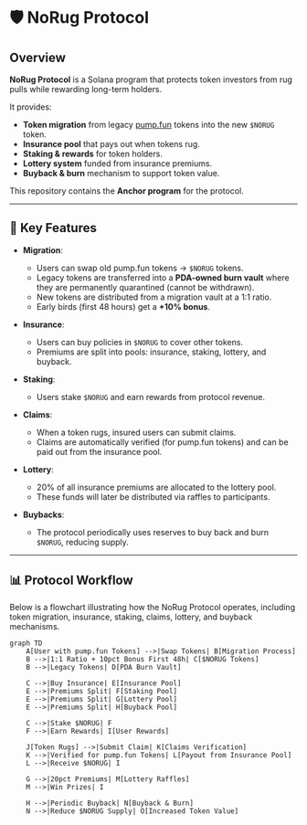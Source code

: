 # 🛡️ NoRug Protocol

## Overview
**NoRug Protocol** is a Solana program that protects token investors from rug pulls while rewarding long-term holders.  

It provides:
- **Token migration** from legacy [pump.fun](https://pump.fun) tokens into the new `$NORUG` token.  
- **Insurance pool** that pays out when tokens rug.  
- **Staking & rewards** for token holders.  
- **Lottery system** funded from insurance premiums.  
- **Buyback & burn** mechanism to support token value.  

This repository contains the **Anchor program** for the protocol.

---

## 🔑 Key Features
- **Migration**:  
  - Users can swap old pump.fun tokens → `$NORUG` tokens.  
  - Legacy tokens are transferred into a **PDA-owned burn vault** where they are permanently quarantined (cannot be withdrawn).  
  - New tokens are distributed from a migration vault at a 1:1 ratio.  
  - Early birds (first 48 hours) get a **+10% bonus**.  

- **Insurance**:  
  - Users can buy policies in `$NORUG` to cover other tokens.  
  - Premiums are split into pools: insurance, staking, lottery, and buyback.  

- **Staking**:  
  - Users stake `$NORUG` and earn rewards from protocol revenue.  

- **Claims**:  
  - When a token rugs, insured users can submit claims.  
  - Claims are automatically verified (for pump.fun tokens) and can be paid out from the insurance pool.  

- **Lottery**:  
  - 20% of all insurance premiums are allocated to the lottery pool.  
  - These funds will later be distributed via raffles to participants.  

- **Buybacks**:  
  - The protocol periodically uses reserves to buy back and burn `$NORUG`, reducing supply.  

---
## 📊 Protocol Workflow

Below is a flowchart illustrating how the NoRug Protocol operates, including token migration, insurance, staking, claims, lottery, and buyback mechanisms.

```mermaid
graph TD
    A[User with pump.fun Tokens] -->|Swap Tokens| B[Migration Process]
    B -->|1:1 Ratio + 10pct Bonus First 48h| C[$NORUG Tokens]
    B -->|Legacy Tokens| D[PDA Burn Vault]
    
    C -->|Buy Insurance| E[Insurance Pool]
    E -->|Premiums Split| F[Staking Pool]
    E -->|Premiums Split| G[Lottery Pool]
    E -->|Premiums Split| H[Buyback Pool]
    
    C -->|Stake $NORUG| F
    F -->|Earn Rewards| I[User Rewards]
    
    J[Token Rugs] -->|Submit Claim| K[Claims Verification]
    K -->|Verified for pump.fun Tokens| L[Payout from Insurance Pool]
    L -->|Receive $NORUG| I
    
    G -->|20pct Premiums| M[Lottery Raffles]
    M -->|Win Prizes| I
    
    H -->|Periodic Buyback| N[Buyback & Burn]
    N -->|Reduce $NORUG Supply| O[Increased Token Value]
